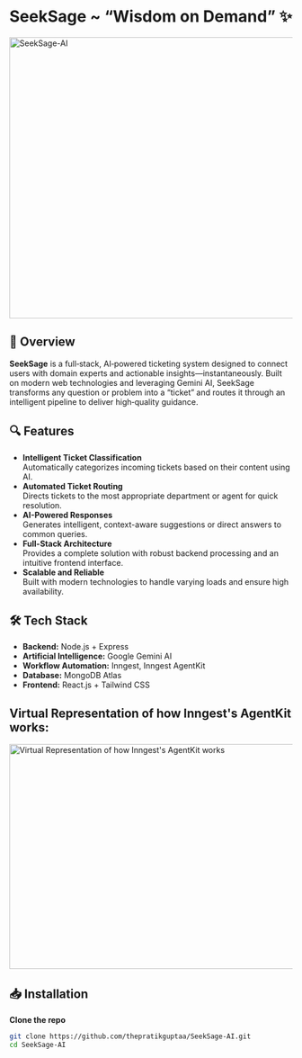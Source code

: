 # SeekSage ~ “Wisdom on Demand” ✨

<p>
<img src="https://socialify.git.ci/thepratikguptaa/SeekSage-AI/image?custom_language=JavaScript&description=1&font=Jost&language=1&logo=https%3A%2F%2Fregistry.npmmirror.com%2F%40lobehub%2Ficons-static-png%2Flatest%2Ffiles%2Fdark%2Fgemini-brand-color.png&name=1&owner=1&pattern=Circuit+Board&theme=Light" alt="SeekSage-AI" width="1000" height="500" />
</p>

## 🚀 Overview
**SeekSage** is a full‑stack, AI‑powered ticketing system designed to connect users with domain experts and actionable insights—instantaneously. Built on modern web technologies and leveraging Gemini AI, SeekSage transforms any question or problem into a “ticket” and routes it through an intelligent pipeline to deliver high‑quality guidance.

## 🔍 Features
- **Intelligent Ticket Classification**  
  Automatically categorizes incoming tickets based on their content using AI.
- **Automated Ticket Routing**  
  Directs tickets to the most appropriate department or agent for quick resolution.
- **AI-Powered Responses**  
  Generates intelligent, context-aware suggestions or direct answers to common queries.
- **Full-Stack Architecture**  
  Provides a complete solution with robust backend processing and an intuitive frontend interface.
- **Scalable and Reliable**  
  Built with modern technologies to handle varying loads and ensure high availability.

## 🛠️ Tech Stack
- **Backend:** Node.js + Express  
- **Artificial Intelligence:** Google Gemini AI
- **Workflow Automation:** Inngest, Inngest AgentKit
- **Database:** MongoDB Atlas  
- **Frontend:** React.js + Tailwind CSS

## Virtual Representation of how Inngest's AgentKit works:
<img src="https://mintlify.s3.us-west-1.amazonaws.com/inngest/graphics/system.svg" alt="Virtual Representation of how Inngest's AgentKit works" width="800" height="400" />

## 📥 Installation
**Clone the repo**  
   ```bash
   git clone https://github.com/thepratikguptaa/SeekSage-AI.git
   cd SeekSage-AI
   ```
